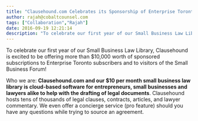 ```yaml
---
title: "Clausehound.com Celebrates its Sponsorship of Enterprise Toronto!"
author: rajah@cobaltcounsel.com
tags: ["Collaboration","Rajah"]
date: 2016-09-19 12:21:14
description: "To celebrate our first year of our Small Business Law Library, Clausehound is excited to be offering more than..."
---
```


To celebrate our first year of our Small Business Law Library, Clausehound is excited to be offering more than $10,000 worth of sponsored subscriptions to Enterprise Toronto subscribers and to visitors of the Small Business Forum!

Who we are: **Clausehound.com and our $10 per month small business law library is cloud-based software for entrepreneurs, small businesses and lawyers alike to help with the drafting of legal documents**. Clausehound hosts tens of thousands of legal clauses, contracts, articles, and lawyer commentary. We even offer a concierge service (pro feature) should you have any questions while trying to source an agreement.
